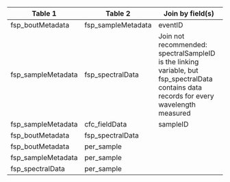 |Table 1|Table 2|Join by field(s)|
|------------------------|------------------------|-------------------------------|
fsp_boutMetadata|fsp_sampleMetadata|eventID
fsp_sampleMetadata|fsp_spectralData|Join not recommended: spectralSampleID is the linking variable, but fsp_spectralData contains data records for every wavelength measured
fsp_sampleMetadata|cfc_fieldData|sampleID
fsp_boutMetadata|fsp_spectralData|
fsp_boutMetadata|per_sample|
fsp_sampleMetadata|per_sample|
fsp_spectralData|per_sample|

